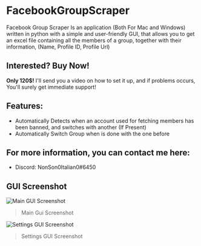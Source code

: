 # FacebookGroupScraper
Facebook Group Scraper Is an application (Both For Mac and Windows) written in python with a simple and user-friendly GUI, that allows you to get an excel file containing all the members of a group, together with their information, (Name, Profile ID, Profile Url)

## Interested? Buy Now!
**Only 120$!**
I'll send you a video on how to set it up, and if problems occurs, You'll surely get immediate support!

## Features:

 - Automatically Detects when an account used for fetching members has been banned, and switches with another (If Present)
 - Automatically Switch Group when is done with the one before

## For more information, you can contact me here:

 - Discord: NonSon0Italian0#6450

 

## GUI Screenshot
![Main GUI Screenshot](https://imgur.com/wU1PZfT.png)

> Main Gui Screenshot

![Settings GUI Screenshot](https://i.imgur.com/VWbr2UF.png)

> Settings GUI Screenshot
